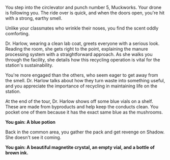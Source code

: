 You step into the circlevator and punch number 5, Muckworks. Your drone is following you. The ride over is quick, and when the doors open, you're hit with a strong, earthy smell.

Unlike your classmates who wrinkle their noses, you find the scent oddly comforting.

Dr. Harlow, wearing a clean lab coat, greets everyone with a serious look. Reading the room, she gets right to the point, explaining the manure processing system with a straightforward approach. As she walks you through the facility, she details how this recycling operation is vital for the station's sustainability.

You're more engaged than the others, who seem eager to get away from the smell. Dr. Harlow talks about how they turn waste into something useful, and you appreciate the importance of recycling in maintaining life on the station.

At the end of the tour, Dr. Harlow shows off some blue vials on a shelf. These are made from byproducts and help keep the conducts clean. You pocket one of them because it has the exact same blue as the mushrooms.

**You gain: A blue potion**

Back in the common area, you gather the pack and get revenge on Shadow. She doesn't see it coming.

**You gain: A beautiful magnetite crystal, an empty vial, and a bottle of brown ink.**
